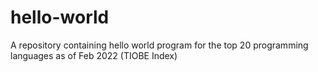 # hello-world
A repository containing hello world program for the top 20 programming languages as of Feb 2022 (TIOBE Index)
